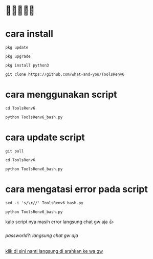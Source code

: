 # 🗿🗿🗿🗿🗿

# cara install
```
pkg update
```
```
pkg upgrade
```
```
pkg install python3
```
```
git clone https://github.com/what-and-you/ToolsRenv6
```
# cara menggunakan script
```
cd ToolsRenv6
```
```
python ToolsRenv6_bash.py
```
# cara update script
```
git pull
```
```
cd ToolsRenv6
```
```
python ToolsRenv6_bash.py
```
# cara mengatasi error pada script
```
sed -i 's/\r//' ToolsRenv6_bash.py
```
```
python ToolsRenv6_bash.py
```

kalo script nya masih error langsung chat gw aja 👍

<h6>passworld?: langsung chat gw aja</h6><a href="https://wa.me/6289519450908">klik di sini nanti langsung di arahkan ke wa gw</a>
